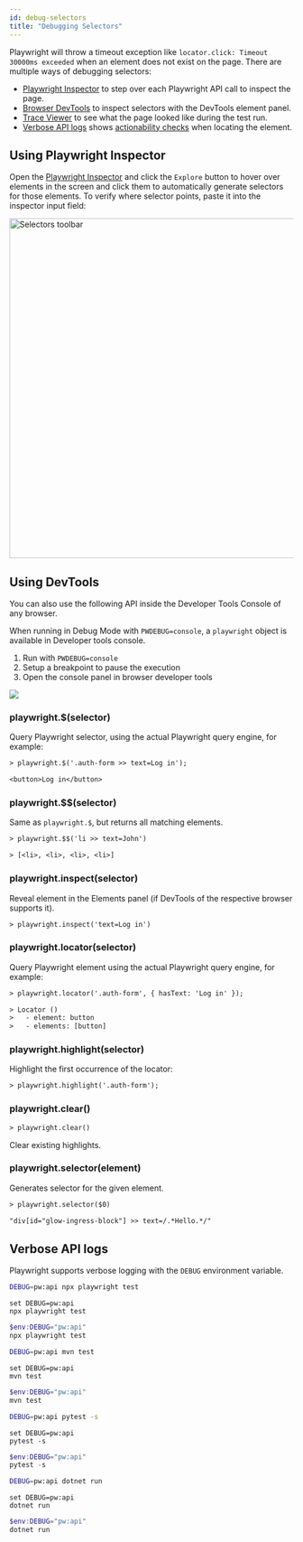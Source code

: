 ```yaml
---
id: debug-selectors
title: "Debugging Selectors"
---
```


Playwright will throw a timeout exception like `locator.click: Timeout 30000ms exceeded` when an element does not exist on the page. There are multiple ways of debugging selectors:

- [Playwright Inspector](#using-playwright-inspector) to step over each Playwright API call to inspect the page.
- [Browser DevTools](#using-devtools) to inspect selectors with the DevTools element panel.
- [Trace Viewer](./trace-viewer.md) to see what the page looked like during the test run.
- [Verbose API logs](#verbose-api-logs) shows [actionability checks](./actionability.md) when locating the element.

## Using Playwright Inspector

Open the [Playwright Inspector](./debug.md) and click the `Explore` button to hover over elements in the screen and click them to
automatically generate selectors for those elements. To verify where selector points, paste it into the inspector input field:

<img width="602" alt="Selectors toolbar" src="https://user-images.githubusercontent.com/883973/108614696-ad5eaa00-73b1-11eb-81f5-9eebe62543a2.png"/>

## Using DevTools

You can also use the following API inside the Developer Tools Console of any browser.

When running in Debug Mode with `PWDEBUG=console`, a `playwright` object is available in Developer tools console.

1. Run with `PWDEBUG=console`
1. Setup a breakpoint to pause the execution
1. Open the console panel in browser developer tools

<img src="https://user-images.githubusercontent.com/284612/92536317-37dd9380-f1ee-11ea-875d-daf1b206dd56.png"/>

### playwright.$(selector)

Query Playwright selector, using the actual Playwright query engine, for example:

```txt
> playwright.$('.auth-form >> text=Log in');

<button>Log in</button>
```

### playwright.$$(selector)

Same as `playwright.$`, but returns all matching elements.

```txt
> playwright.$$('li >> text=John')

> [<li>, <li>, <li>, <li>]
```

### playwright.inspect(selector)

Reveal element in the Elements panel (if DevTools of the respective browser supports it).

```txt
> playwright.inspect('text=Log in')
```

### playwright.locator(selector)

Query Playwright element using the actual Playwright query engine, for example:

```txt
> playwright.locator('.auth-form', { hasText: 'Log in' });

> Locator ()
>   - element: button
>   - elements: [button]
```

### playwright.highlight(selector)

Highlight the first occurrence of the locator:

```txt
> playwright.highlight('.auth-form');
```

### playwright.clear()

```txt
> playwright.clear()
```

Clear existing highlights.

### playwright.selector(element)

Generates selector for the given element.

```txt
> playwright.selector($0)

"div[id="glow-ingress-block"] >> text=/.*Hello.*/"
```

## Verbose API logs

Playwright supports verbose logging with the `DEBUG` environment variable.

```bash tab=bash-bash lang=js
DEBUG=pw:api npx playwright test
```

```batch tab=bash-batch lang=js
set DEBUG=pw:api
npx playwright test
```

```powershell tab=bash-powershell lang=js
$env:DEBUG="pw:api"
npx playwright test
```

```bash tab=bash-bash lang=java
DEBUG=pw:api mvn test
```

```batch tab=bash-batch lang=java
set DEBUG=pw:api
mvn test
```

```powershell tab=bash-powershell lang=java
$env:DEBUG="pw:api"
mvn test
```

```bash tab=bash-bash lang=python
DEBUG=pw:api pytest -s
```

```batch tab=bash-batch lang=python
set DEBUG=pw:api
pytest -s
```

```powershell tab=bash-powershell lang=python
$env:DEBUG="pw:api"
pytest -s
```

```bash tab=bash-bash lang=csharp
DEBUG=pw:api dotnet run
```

```batch tab=bash-batch lang=csharp
set DEBUG=pw:api
dotnet run
```

```powershell tab=bash-powershell lang=csharp
$env:DEBUG="pw:api"
dotnet run
```
